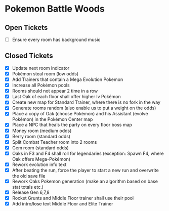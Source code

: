 # Pokemon Battle Woods

## Open Tickets
- [ ] Ensure every room has background music

## Closed Tickets
- [x] Update next room indicator
- [x] Pokémon steal room (low odds)
- [x] Add Trainers that contain a Mega Evolution Pokemon
- [x] Increase all Pokémon pools
- [x] Rooms should not appear 2 time in a row
- [x] Last Oak of each floor shall offer higher lv Pokémon
- [x] Create new map for Standard Trainer, where there is no fork in the way
- [x] Generate rooms random (also enable us to put a weight on the odds)
- [x] Place a copy of Oak (choose Pokémon) and his Assistant (evolve Pokémon) in the Pokémon Center map
- [x] Place a NPC that heals the party on every floor boss map
- [x] Money room (medium odds)
- [x] Berry room (standard odds)
- [x] Split Combat Teacher room into 2 rooms
- [x] Gem room (standard odds)
- [x] Oaks in F3 and F4 shall roll for legendaries (exception: Spawn F4, where Oak offers Mega-Pokémon)
- [x] Rework evolution info text
- [x] After beating the run, force the player to start a new run and overwrite the old save file
- [x] Rework Oaks Pokemon generation (make an algorithm based on base stat totals etc.)
- [x] Release Gen 6,7,8
- [x] Rocket Grunts and Middle Floor trainer shall use their pool
- [x] Add intro<s>/lose</s> text Middle Floor and Elite Trainer
